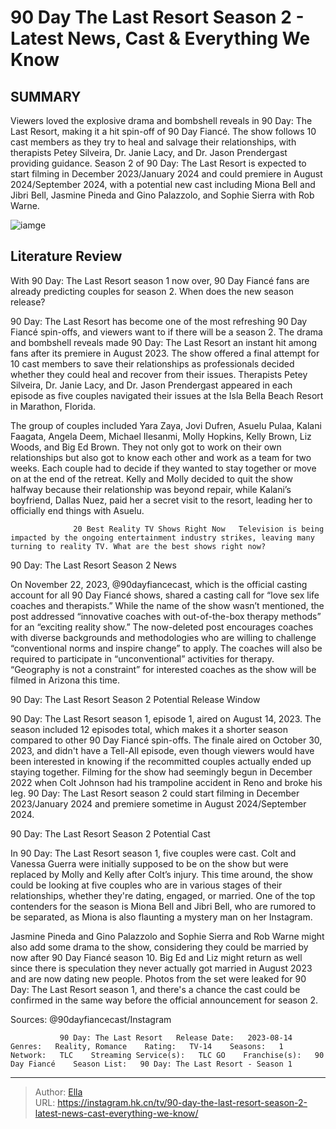 # 90 Day The Last Resort Season 2 - Latest News, Cast &amp; Everything We Know


## SUMMARY 



  Viewers loved the explosive drama and bombshell reveals in 90 Day: The Last Resort, making it a hit spin-off of 90 Day Fiancé.   The show follows 10 cast members as they try to heal and salvage their relationships, with therapists Petey Silveira, Dr. Janie Lacy, and Dr. Jason Prendergast providing guidance.   Season 2 of 90 Day: The Last Resort is expected to start filming in December 2023/January 2024 and could premiere in August 2024/September 2024, with a potential new cast including Miona Bell and Jibri Bell, Jasmine Pineda and Gino Palazzolo, and Sophie Sierra with Rob Warne.  

![iamge](https://static1.srcdn.com/wordpress/wp-content/uploads/2023/11/90-day_-the-last-resort-season-2-latest-news-cast-everything-we-know.jpg)

## Literature Review
With 90 Day: The Last Resort season 1 now over, 90 Day Fiancé fans are already predicting couples for season 2. When does the new season release?




90 Day: The Last Resort has become one of the most refreshing 90 Day Fiancé spin-offs, and viewers want to if there will be a season 2. The drama and bombshell reveals made 90 Day: The Last Resort an instant hit among fans after its premiere in August 2023. The show offered a final attempt for 10 cast members to save their relationships as professionals decided whether they could heal and recover from their issues. Therapists Petey Silveira, Dr. Janie Lacy, and Dr. Jason Prendergast appeared in each episode as five couples navigated their issues at the Isla Bella Beach Resort in Marathon, Florida.




The group of couples included Yara Zaya, Jovi Dufren, Asuelu Pulaa, Kalani Faagata, Angela Deem, Michael Ilesanmi, Molly Hopkins, Kelly Brown, Liz Woods, and Big Ed Brown. They not only got to work on their own relationships but also got to know each other and work as a team for two weeks. Each couple had to decide if they wanted to stay together or move on at the end of the retreat. Kelly and Molly decided to quit the show halfway because their relationship was beyond repair, while Kalani’s boyfriend, Dallas Nuez, paid her a secret visit to the resort, leading her to officially end things with Asuelu.

                  20 Best Reality TV Shows Right Now   Television is being impacted by the ongoing entertainment industry strikes, leaving many turning to reality TV. What are the best shows right now?    


 90 Day: The Last Resort Season 2 News 
          




On November 22, 2023, @90dayfiancecast, which is the official casting account for all 90 Day Fiancé shows, shared a casting call for “love sex life coaches and therapists.” While the name of the show wasn’t mentioned, the post addressed “innovative coaches with out-of-the-box therapy methods” for an “exciting reality show.” The now-deleted post encourages coaches with diverse backgrounds and methodologies who are willing to challenge “conventional norms and inspire change” to apply. The coaches will also be required to participate in “unconventional” activities for therapy. “Geography is not a constraint” for interested coaches as the show will be filmed in Arizona this time.



 90 Day: The Last Resort Season 2 Potential Release Window 

 




90 Day: The Last Resort season 1, episode 1, aired on August 14, 2023. The season included 12 episodes total, which makes it a shorter season compared to other 90 Day Fiancé spin-offs. The finale aired on October 30, 2023, and didn&#39;t have a Tell-All episode, even though viewers would have been interested in knowing if the recommitted couples actually ended up staying together. Filming for the show had seemingly begun in December 2022 when Colt Johnson had his trampoline accident in Reno and broke his leg. 90 Day: The Last Resort season 2 could start filming in December 2023/January 2024 and premiere sometime in August 2024/September 2024.



 90 Day: The Last Resort Season 2 Potential Cast 
          

In 90 Day: The Last Resort season 1, five couples were cast. Colt and Vanessa Guerra were initially supposed to be on the show but were replaced by Molly and Kelly after Colt’s injury. This time around, the show could be looking at five couples who are in various stages of their relationships, whether they&#39;re dating, engaged, or married. One of the top contenders for the season is Miona Bell and Jibri Bell, who are rumored to be separated, as Miona is also flaunting a mystery man on her Instagram.




Jasmine Pineda and Gino Palazzolo and Sophie Sierra and Rob Warne might also add some drama to the show, considering they could be married by now after 90 Day Fiancé season 10. Big Ed and Liz might return as well since there is speculation they never actually got married in August 2023 and are now dating new people. Photos from the set were leaked for 90 Day: The Last Resort season 1, and there&#39;s a chance the cast could be confirmed in the same way before the official announcement for season 2.

Sources: @90dayfiancecast/Instagram

               90 Day: The Last Resort   Release Date:   2023-08-14    Genres:   Reality, Romance    Rating:   TV-14    Seasons:   1    Network:   TLC    Streaming Service(s):   TLC GO    Franchise(s):   90 Day Fiancé    Season List:   90 Day: The Last Resort - Season 1      

---

> Author: [Ella](https://instagram.hk.cn/)  
> URL: https://instagram.hk.cn/tv/90-day-the-last-resort-season-2-latest-news-cast-everything-we-know/  

